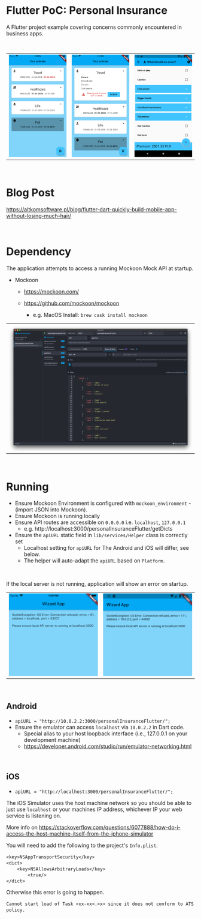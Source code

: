 # Flutter PoC: Personal Insurance

A Flutter project example covering concerns commonly encountered in business apps.

<br>

<table><tr>
<td><img src="images/sim1.png"></td>
<td><img src="images/sim2.png"></td>
<td><img src="images/sim3.png"></td>
</tr></table>

<br>

# Blog Post

https://altkomsoftware.pl/blog/flutter-dart-quickly-build-mobile-app-without-losing-much-hair/

<br>

# Dependency

The application attempts to access a running Mockoon Mock API at startup. 

- Mockoon
  - https://mockoon.com/
  - https://github.com/mockoon/mockoon
    
    - e.g. MacOS Install: `brew cask install mockoon`


<table><tr>
<td><img src="images/mockoon.png"></td>
</tr></table>

<br>

# Running

- Ensure Mockoon Environment is configured with `mockoon_environment` - (import JSON into Mockoon). 
- Ensure Mockoon is running locally
- Ensure API routes are accessible on `0.0.0.0` i.e. `localhost`, `127.0.0.1`
  - e.g. http://localhost:3000/personalInsuranceFlutter/getDicts
- Ensure the `apiURL` static field in `lib/services/Helper` class is correctly set
  - Localhost setting for `apiURL` for The Android and iOS will differ, see below.
  - The helper will auto-adapt the `apiURL` based on `Platform`.  

<br>

If the local server is not running, application will show an error on startup.

<table><tr>
<td><img src="images/error_ios.png"></td>
<td><img src="images/error_droid.png"></td>
</tr></table>

<br>

## Android

- `apiURL = "http://10.0.2.2:3000/personalInsuranceFlutter/";`
- Ensure the emulator can access `localhost` via `10.0.2.2` in Dart code.   
  - Special alias to your host loopback interface (i.e., 127.0.0.1 on your development machine) 
  - https://developer.android.com/studio/run/emulator-networking.html
  

<br>

## iOS

- `apiURL = "http://localhost:3000/personalInsuranceFlutter/";`

The iOS Simulator uses the host machine network so you should be able to just use `localhost` or your machines IP address, whichever IP your web service is listening on.

More info on https://stackoverflow.com/questions/6077888/how-do-i-access-the-host-machine-itself-from-the-iphone-simulator

You will need to add the following to the project's `Info.plist`.

```
<key>NSAppTransportSecurity</key>
<dict>
    <key>NSAllowsArbitraryLoads</key>
        <true/>
</dict>  
```

Otherwise this error is going to happen.

```
Cannot start load of Task <xx-xx>.<x> since it does not conform to ATS policy.
```
